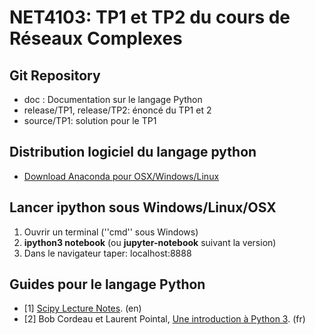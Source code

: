 # NET4103: TP1 et TP2 du cours de Réseaux Complexes 

## Git Repository
* doc : Documentation sur le langage Python
* release/TP1, release/TP2: énoncé du TP1 et 2
* source/TP1: solution pour le TP1  


## Distribution logiciel du langage python
* [Download Anaconda pour OSX/Windows/Linux](https://www.continuum.io/downloads)

## Lancer ipython sous Windows/Linux/OSX
1. Ouvrir un terminal (''cmd'' sous Windows)
2. **ipython3 notebook** (ou **jupyter-notebook** suivant la version)
3. Dans le navigateur taper: localhost:8888

## Guides pour le langage Python
* [1] [Scipy Lecture Notes](http://www.scipy-lectures.org/). (en)
* [2] Bob Cordeau et Laurent Pointal, [Une introduction à Python 3](http://hebergement.u-psud.fr/iut-orsay/Pedagogie/MPHY/Python/courspython3.pdf). (fr)
